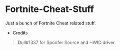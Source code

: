 # Fortnite-Cheat-Stuff
Just a bunch of Fortnite Cheat related stuff.

- Credits
> Dull#1337 for Spoofer Source and HWID driver
